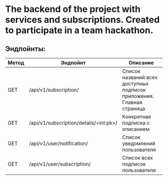 # The backend of the project with services and subscriptions. Created to participate in a team hackathon.

## Эндпойнты:

|Метод| Эндпойнт                                 |Описание|
|-|------------------------------------------|---|
|GET| /api/v1/subscription/                    |Список названий всех доступных подписок приложения. Главная страница|
|GET| /api/v1/subscription/details/\<int:pk\>/ |Конкретная подписка с описанием|
|GET| /api/v1/user/notification/               |Список уведомлений пользователя|
|GET| /api/v1/user/subscription/               |Список всех подписок пользователя|
